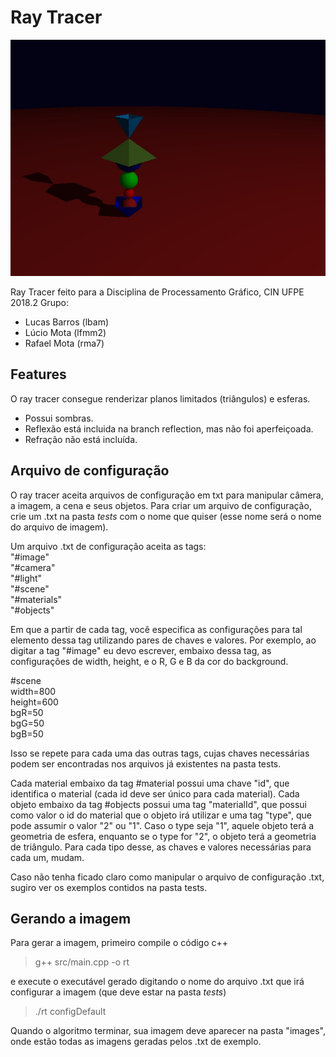 # Ray Tracer
![alt text](https://raw.githubusercontent.com/lucasbarross/raytracer/master/configPilha.jpg)

Ray Tracer feito para a Disciplina de Processamento Gráfico, CIN UFPE 2018.2
Grupo:  
- Lucas Barros (lbam)
- Lúcio Mota (lfmm2)
- Rafael Mota (rma7) 

## Features
O ray tracer consegue renderizar planos limitados (triângulos) e esferas.  
- Possui sombras.   
- Reflexão está incluida na branch reflection, mas não foi aperfeiçoada.   
- Refração não está incluída.  

## Arquivo de configuração

O ray tracer aceita arquivos de configuração em txt para manipular câmera, a imagem, a cena e seus objetos.
Para criar um arquivo de configuração, crie um .txt na pasta *tests* com o nome que quiser (esse nome será o nome do arquivo de imagem).

Um arquivo .txt de configuração aceita as tags:  
"#image"  
"#camera"  
"#light"  
"#scene"  
"#materials"  
"#objects"  

Em que a partir de cada tag, você especifica as configurações para tal elemento dessa tag utilizando pares de chaves e valores. Por exemplo, ao digitar a tag "#image" eu devo escrever, embaixo dessa tag, as configurações de width, height, e o R, G e B da cor do background.

#scene  
width=800  
height=600  
bgR=50  
bgG=50  
bgB=50  

Isso se repete para cada uma das outras tags, cujas chaves necessárias podem ser encontradas nos arquivos já existentes na pasta tests.

Cada material embaixo da tag #material possui uma chave "id", que identifica o material (cada id deve ser único para cada material).
Cada objeto embaixo da tag #objects possui uma tag "materialId", que possui como valor o id do material que o objeto irá utilizar e uma tag "type", que pode assumir o valor "2" ou "1". Caso o type seja "1", aquele objeto terá a geometria de esfera, enquanto se o type for "2", o objeto terá a geometria de triângulo. Para cada tipo desse, as chaves e valores necessárias para cada um, mudam.

Caso não tenha ficado claro como manipular o arquivo de configuração .txt, sugiro ver os exemplos contidos na pasta tests.

## Gerando a imagem

Para gerar a imagem, primeiro compile o código c++

> g++ src/main.cpp -o rt

e execute o executável gerado digitando o nome do arquivo .txt que irá configurar a imagem (que deve estar na pasta *tests*)

> ./rt configDefault

Quando o algoritmo terminar, sua imagem deve aparecer na pasta "images", onde estão todas as imagens geradas pelos .txt de exemplo.
